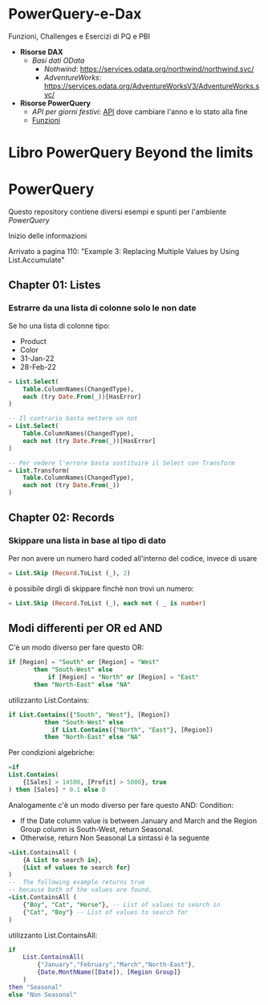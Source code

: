 # PowerQuery-e-Dax
Funzioni, Challenges e Esercizi di PQ e PBI


- **Risorse DAX**
  - *Basi dati OData*
    - *Nothwind*: https://services.odata.org/northwind/northwind.svc/
    - *AdventureWorks*: https://services.odata.org/AdventureWorksV3/AdventureWorks.svc/
- **Risorse PowerQuery**
  - *API per giorni festivi*: [API](https://date.nager.at/api/v3/publicholidays/2025/IT) dove cambiare l'anno e lo stato alla fine
  - [Funzioni](./Funzioni/README.md)




# Libro PowerQuery Beyond the limits
# PowerQuery 

Questo repository contiene diversi esempi e spunti per l'ambiente *PowerQuery*

Inizio delle informazioni

Arrivato a pagina 110: "Example 3: Replacing Multiple Values by Using List.Accumulate"

## Chapter 01: Listes
### Estrarre da una lista di colonne solo le non date
Se ho una lista di colonne tipo:
- Product
- Color
- 31-Jan-22
- 28-Feb-22

```sql
= List.Select(
    Table.ColumnNames(ChangedType),
    each (try Date.From(_))[HasError]
)

-- Il contrario basta mettere un not
= List.Select(
    Table.ColumnNames(ChangedType),
    each not (try Date.From(_))[HasError]
)

-- Per vedere l'errore basta sostituire il Select con Transform
= List.Transform(
    Table.ColumnNames(ChangedType),
    each not (try Date.From(_))
)

```

## Chapter 02: Records
### Skippare una lista in base al tipo di dato
Per non avere un numero hard coded all'interno del codice, invece di usare
```sql
= List.Skip (Record.ToList (_), 2)
```

è possibile dirgli di skippare finchè non trovi un numero:

```sql
= List.Skip (Record.ToList (_), each not ( _ is number)
```

## Modi differenti per OR ed AND
C'è un modo diverso per fare questo OR:
```sql
if [Region] = "South" or [Region] = "West"
       then "South-West" else
           if [Region] = "North" or [Region] = "East"
       then "North-East" else "NA"
```

utilizzanto List.Contains:
```sql
if List.Contains({"South", "West"}, [Region])
          then "South-West" else
            if List.Contains({"North", "East"}, [Region])
          then "North-East" else "NA"
```

Per condizioni algebriche:

```sql
=if 
List.Contains(
    {[Sales] > 14500, [Profit] > 5000}, true
) then [Sales] * 0.1 else 0
```

Analogamente c'è un modo diverso per fare questo AND:
Condition:
- If the Date column value is between January and March and the Region Group column is South-West, return Seasonal.
- Otherwise, return Non Seasonal
La sintassi è la seguente
```sql
=List.ContainsAll (
    {A List to search in},
    {List of values to search for}
)
--  The following example returns true
-- because both of the values are found.
=List.ContainsAll (
    {"Boy", "Cat", "Horse"}, -- List of values to search in
    {"Cat", "Boy"} -- List of values to search for
)
```

utilizzanto List.ContainsAll:
```M
if
    List.ContainsAll(
        {"January","February","March","North-East"},
        {Date.MonthName([Date]), [Region Group]}
    )
then "Seasonal"
else "Non Seasonal"
``` 